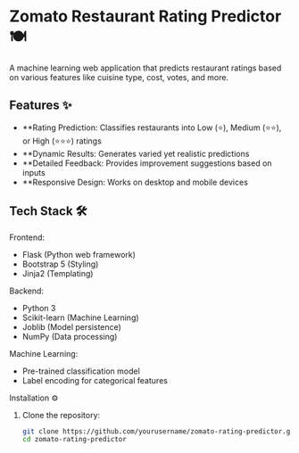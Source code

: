 # Zomato Restaurant Rating Predictor 🍽️

A machine learning web application that predicts restaurant ratings based on various features like cuisine type, cost, votes, and more.


## Features ✨

- **Rating Prediction: Classifies restaurants into Low (⭐), Medium (⭐⭐), or High (⭐⭐⭐) ratings
- **Dynamic Results: Generates varied yet realistic predictions
- **Detailed Feedback: Provides improvement suggestions based on inputs
- **Responsive Design: Works on desktop and mobile devices

## Tech Stack 🛠️

Frontend:
- Flask (Python web framework)
- Bootstrap 5 (Styling)
- Jinja2 (Templating)

Backend:
- Python 3
- Scikit-learn (Machine Learning)
- Joblib (Model persistence)
- NumPy (Data processing)

Machine Learning:
- Pre-trained classification model
- Label encoding for categorical features

 Installation ⚙️

1. Clone the repository:
   ```bash
   git clone https://github.com/yourusername/zomato-rating-predictor.git
   cd zomato-rating-predictor
